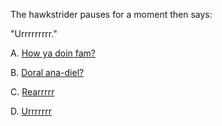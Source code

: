 The hawkstrider pauses for a moment then says:

"Urrrrrrrrr."

A. [How ya doin fam?](../error/error.md)

B. [Doral ana-diel?](../tier1/tier2/tier2.md)

C. [Rearrrrr](../tier1/tier1.md)

D. [Urrrrrrr](../error/error.md)